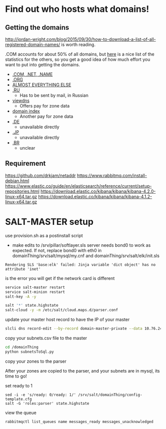 # Find out who hosts what domains!

## Getting the domains
http://jordan-wright.com/blog/2015/09/30/how-to-download-a-list-of-all-registered-domain-names/ is worth reading.

.COM accounts for about 50% of all domains, but [here](http://w3techs.com/technologies/overview/top_level_domain/all) is a nice list of the statistics for the others, so you get a good idea of how much effort you want to put into getting the domains.

+ [.COM, .NET, .NAME](https://www.verisign.com/en_US/channel-resources/domain-registry-products/zone-file/index.xhtml)
+ [.ORG](http://w3techs.com/technologies/overview/top_level_domain/all)
+ [ALMOST EVERYTHING ELSE](https://czds.icann.org/en)
+ [.RU](https://www.nic.ru/dns/partners/en/all_lists_info.html)
    * Has to be sent by mail, in Russian
+ [viewdns](http://viewdns.info/data/)
    * Offers pay for zone data
+ [domain index](http://domainindex.com/tools/download-cctld-zone-files)
    * Another pay for zone data
+ [.DE](https://www.denic.de/en/faq-single/546/6/252.html?cHash=3f381e21588e73923150fe9097cb147d)
    * unavailable directly
+ [.JP](http://jprs.co.jp/en/regist.html#q17)
    * unavailable directly
+ [.BR](https://registro.br)
    * unclear




## Requirement
https://github.com/drkjam/netaddr
https://www.rabbitmq.com/install-debian.html
https://www.elastic.co/guide/en/elasticsearch/reference/current/setup-repositories.html
https://download.elastic.co/kibana/kibana/kibana-4.2.0-linux-x64.tar.gz
https://download.elastic.co/kibana/kibana/kibana-4.1.2-linux-x64.tar.gz


# SALT-MASTER setup
use provision.sh as a postinstall script

+ make edits to /srv/pillar/softlayer.sls
server needs bond0 to work as expected. If not, replace bond0 with eth0 in domainThing/srv/salt/mysql/my.cnf and  domainThing/srv/salt/elk/init.sls
```
Rendering SLS 'base:elk' failed: Jinja variable 'dict object' has no attribute 'inet'
```
is the error you will get if the network card is different

```bash
service salt-master restart
service salt-minion restart
salt-key -A -y

salt '*' state.highstate
salt-cloud -y -m /etc/salt/cloud.maps.d/parser.conf
```

update your master host record to have the IP of your master
```bash
slcli dns record-edit --by-record domain-master-private --data 10.76.24.000 lablayer.info
```


copy your subnets.csv file to the master
```bash
cd /domainThing
python subnetsToSql.py
```
copy your zones to the parser

After your zones are copied to the parser, and your subnets are in mysql, its time to go!

set ready to 1
```
sed -i -e 's/ready: 0/ready: 1/' /srv/salt/domainThing/config-template.cfg
salt -G 'roles:parser' state.highstate
```

view the queue
```
rabbitmqctl list_queues name messages_ready messages_unacknowledged
```




